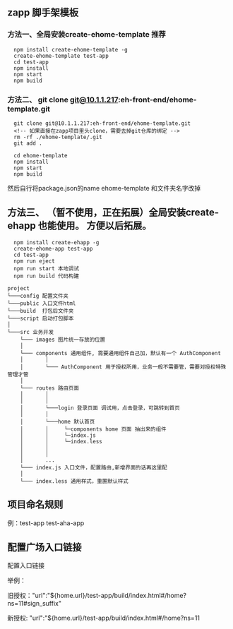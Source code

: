 ## zapp 脚手架模板


### 方法一、全局安装create-ehome-template 推荐

```
  npm install create-ehome-template -g
  create-ehome-template test-app
  cd test-app
  npm install
  npm start
  npm build
```

### 方法二、 git clone git@10.1.1.217:eh-front-end/ehome-template.git 

```
  git clone git@10.1.1.217:eh-front-end/ehome-template.git 
  <!-- 如果直接在zapp项目里头clone，需要去掉git仓库的绑定 -->
  rm -rf ./ehome-template/.git
  git add .

  cd ehome-template
  npm install
  npm start
  npm build

```
然后自行将package.json的name ehome-template 和文件夹名字改掉


## 方法三、 （暂不使用，正在拓展）全局安装create-ehapp 也能使用。 方便以后拓展。

```
  npm install create-ehapp -g
  create-ehome-app test-app
  cd test-app
  npm run eject
  npm run start 本地调试
  npm run build 代码构建
```


```
project
└───config 配置文件夹
└───public 入口文件html   
└───build  打包后文件夹
└───script 启动打包脚本
│   
└───src 业务开发
    └─── images 图片统一存放的位置
    │
    └─── components 通用组件, 需要通用组件自己加，默认有一个 AuthComponent
    │       │
    │       └─── AuthComponent 用于授权所用，业务一般不需要管，需要对授权特殊管理才管
    │
    └─── routes 路由页面
    │       │
    │       │
    │       └───login 登录页面 调试用，点击登录，可跳转到首页
    │       │           
    │       └───home 默认首页
    │       │     └─components home 页面 抽出来的组件
    │       │     └─index.js 
    │       │     └─index.less
    │       │
    │       │
    │       ...
    └─── index.js 入口文件，配置路由,新增界面的话再这里配
    │
    └─── index.less 通用样式，重置默认样式
```

## 项目命名规则
例：test-app test-aha-app 

## 配置广场入口链接

配置入口链接

举例：

旧授权："url":"${home.url}/test-app/build/index.html#/home?ns=11#sign_suffix"

新授权: "url":"${home.url}/test-app/build/index.html#/home?ns=11
